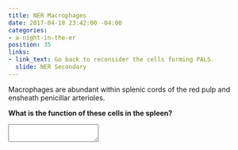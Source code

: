```yaml
---
title: NER Macrophages
date: 2017-04-18 23:42:00 -04:00
categories:
- a-night-in-the-er
position: 35
links:
- link_text: Go back to reconsider the cells forming PALS.
  slide: NER Secondary
---
```


Macrophages are abundant within splenic cords of the red pulp and ensheath penicillar arterioles.

**What is the function of these cells in the spleen?**

<textarea></textarea>